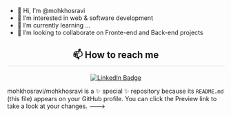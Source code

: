 - 👋 Hi, I’m @mohkhosravi
- 👀 I’m interested in web & software development
- 🌱 I’m currently learning ...
- 💞️ I’m looking to collaborate on Fronte-end and Back-end projects

<div align="center" id="badges">
  <h2 style="border-bottom: 1px solid #d1d9e0b3; padding-bottom: 0.3rem;">📫 How to reach me</h2>
  <a href="www.linkedin.com/in/mohammad-khosravi-4492a976">
    <img src="https://img.shields.io/badge/LinkedIn-blue?style=for-the-badge&logo=linkedin&logoColor=white" alt="LinkedIn Badge"/>
  </a>
</div>
    
mohkhosravi/mohkhosravi is a ✨ special ✨ repository because its `README.md` (this file) appears on your GitHub profile.
You can click the Preview link to take a look at your changes.
--->
